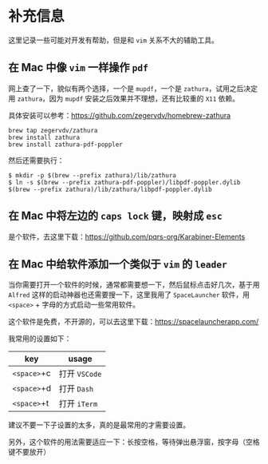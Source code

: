 # 补充信息

这里记录一些可能对开发有帮助，但是和 `vim` 关系不大的辅助工具。

## 在 Mac 中像 `vim` 一样操作 `pdf`

网上查了一下，貌似有两个选择，一个是 `mupdf`，一个是 `zathura`，试用之后决定用 `zathura`，因为 `mupdf` 安装之后效果并不理想，还有比较重的 `X11` 依赖。

具体安装可以参考：https://github.com/zegervdv/homebrew-zathura

```
brew tap zegervdv/zathura
brew install zathura
brew install zathura-pdf-poppler
```

然后还需要执行：

```
$ mkdir -p $(brew --prefix zathura)/lib/zathura
$ ln -s $(brew --prefix zathura-pdf-poppler)/libpdf-poppler.dylib $(brew --prefix zathura)/lib/zathura/libpdf-poppler.dylib
```

## 在 Mac 中将左边的 `caps lock` 键，映射成 `esc`

是个软件，去这里下载：https://github.com/pqrs-org/Karabiner-Elements


## 在 Mac 中给软件添加一个类似于 `vim` 的 `leader`

当你需要打开一个软件的时候，通常都需要想一下，然后鼠标点击好几次，基于用 `Alfred` 这样的启动神器也还需要搜一下，这里我用了 `SpaceLauncher` 软件，用 `<space>` + 字母的方式启动一些常用软件。

这个软件是免费，不开源的，可以去这里下载：https://spacelauncherapp.com/

我常用的设置如下：

| key         | usage         |
|-------------|---------------|
| `<space>`+c | 打开 `VSCode` |
| `<space>`+d | 打开 `Dash`   |
| `<space>`+t | 打开 `iTerm`  |

建议不要一下子设置的太多，真的是最常用的才需要设置。

另外，这个软件的用法需要适应一下：长按空格，等待弹出悬浮窗，按字母（空格键不要放开）
